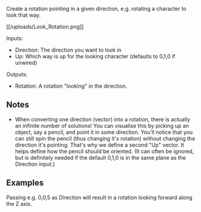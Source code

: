 Create a rotation pointing in a given direction, e.g. rotating a character to look that way.

[[/uploads/Look_Rotation.png]]

Inputs:
* Direction: The direction you want to look in
* Up: Which way is up for the looking character (defaults to 0,1,0 if unwired)

Outputs:
* Rotation: A rotation "looking" in the direction.

## Notes

* When converting one direction (vector) into a rotation, there is actually an infinite number of solutions! You can visualise this by picking up an object, say a pencil, and point it in some direction. You'll notice that you can still spin the pencil (thus changing it's rotation) without changing the direction it's pointing. That's why we define a second "Up" vector. It helps define how the pencil should be oriented. (It can often be ignored, but is definitely needed if the default 0,1,0 is in the same plane as the Direction input.)

## Examples

Passing e.g. 0,0,5 as Direction will result in a rotation looking forward along the Z axis.